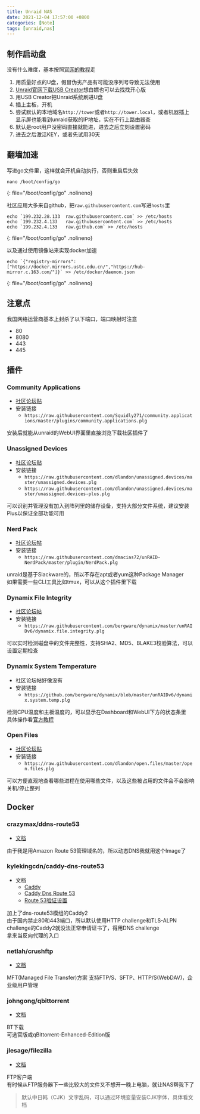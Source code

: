 ```yaml
---
title: Unraid NAS
date: 2021-12-04 17:57:00 +0800
categories: [Note]
tags: [unraid,nas]
---
```


## 制作启动盘

没有什么难度，基本按照[官网的教程](https://wiki.unraid.net/Articles/Getting_Started#Getting_Started)走

1. 用质量好点的U盘，假冒伪劣产品有可能没序列号导致无法使用
1. [Unraid官网下载USB Creator](https://unraid.net/download)想白嫖也可以去找找开心版
1. 用USB Creator把Unraid系统刷进U盘
1. 插上主板，开机
1. 尝试默认的本地域名`http://tower`或者`http://tower.local`，或者机器插上显示屏也能看到unraid获取的IP地址，实在不行上路由器查
1. 默认是root用户没密码直接就能进，进去之后立刻设置密码
1. 进去之后激活KEY，或者先试用30天

## 翻墙加速

写进go文件里，这样就会开机自动执行，否则重启后失效

```shell
nano /boot/config/go
```
{: file="/boot/config/go" .nolineno}

社区应用大多来自github，把`raw.githubusercontent.com`写进`hosts`里

```shell
echo `199.232.28.133  raw.githubusercontent.com` >> /etc/hosts
echo `199.232.4.133   raw.githubusercontent.com` >> /etc/hosts
echo `199.232.4.133   raw.github.com` >> /etc/hosts
```
{: file="/boot/config/go" .nolineno}

以及通过使用镜像站来实现docker加速

```shell
echo `{"registry-mirrors":["https://docker.mirrors.ustc.edu.cn/","https://hub-mirror.c.163.com/"]}` >> /etc/docker/daemon.json
```
{: file="/boot/config/go" .nolineno}

## 注意点

我国网络运营商基本上封杀了以下端口，端口映射时注意

- 80
- 8080
- 443
- 445

## 插件

### Community Applications

- [社区论坛贴](https://forums.unraid.net/topic/38582-plug-in-community-applications/)
- 安装链接
  - `https://raw.githubusercontent.com/Squidly271/community.applications/master/plugins/community.applications.plg`

安装后就能从unraid的WebUI界面里直接浏览下载社区插件了

### Unassigned Devices

- [社区论坛贴](https://forums.unraid.net/topic/92462-unassigned-devices-managing-disk-drives-and-remote-shares-outside-of-the-unraid-array/)
- 安装链接
  - `https://raw.githubusercontent.com/dlandon/unassigned.devices/master/unassigned.devices.plg`
  - `https://raw.githubusercontent.com/dlandon/unassigned.devices/master/unassigned.devices-plus.plg`

可以识别并管理没有加入到阵列里的储存设备，支持大部分文件系统，建议安装Plus以保证全部功能可用

### Nerd Pack

- [社区论坛帖](https://forums.unraid.net/topic/35866-unraid-6-nerdpack-cli-tools-iftop-iotop-screen-kbd-etc/)
- 安装链接
  - `https://raw.githubusercontent.com/dmacias72/unRAID-NerdPack/master/plugin/NerdPack.plg`

unraid是基于Slackware的，所以不存在apt或者yum这种Package Manager  
如果需要一些CLI工具比如tmux，可以从这个插件里下载

### Dynamix File Integrity

- [社区论坛帖](https://forums.unraid.net/topic/43290-dynamix-file-integrity-plugin/)
- 安装链接
  - `https://raw.githubusercontent.com/bergware/dynamix/master/unRAIDv6/dynamix.file.integrity.plg`

可以实时检测磁盘中的文件完整性，支持SHA2、MD5、BLAKE3校验算法，可以设置定期检查

### Dynamix System Temperature

- 社区论坛帖好像没有
- 安装链接
  - `https://github.com/bergware/dynamix/blob/master/unRAIDv6/dynamix.system.temp.plg`

检测CPU温度和主板温度的，可以显示在Dashboard和WebUI下方的状态条里  
具体操作看[官方教程](https://wiki.unraid.net/Setting_up_CPU_and_board_temperature_sensing)

### Open Files

- [社区论坛贴](https://forums.unraid.net/topic/41196-open-files-plugin-can-help-with-troubleshooting-why-server-wont-shut-down/)
- 安装链接
  - `https://raw.githubusercontent.com/dlandon/open.files/master/open.files.plg`

可以方便直观地查看哪些进程在使用哪些文件，以及这些被占用的文件会不会影响关机/停止整列

## Docker

### crazymax/ddns-route53

- [文档](https://crazymax.dev/ddns-route53/)

由于我是用Amazon Route 53管理域名的，所以动态DNS我就用这个Image了

### kylekingcdn/caddy-dns-route53

- 文档
  - [Caddy](https://hub.docker.com/_/caddy)
  - [Caddy Dns Route 53](https://github.com/caddy-dns/route53)
  - [Route 53验证设置](https://github.com/libdns/route53)

加上了dns-route53模组的Caddy2  
由于国内禁止80和443端口，所以默认使用HTTP challenge和TLS-ALPN challenge的Caddy2就没法正常申请证书了，得用DNS challenge  
拿来当反向代理的入口

### netlah/crushftp

- [文档](https://hub.docker.com/r/netlah/crushftp)

MFT(Managed File Transfer)方案  支持FTP/S、SFTP、HTTP/S(WebDAV)，企业级用户管理  

### johngong/qbittorrent

- [文档](https://hub.docker.com/r/johngong/qbittorrent)

BT下载  
可选官版或qBittorrent-Enhanced-Edition版

### jlesage/filezilla

- [文档](https://github.com/jlesage/docker-filezilla)

FTP客户端  
有时候从FTP服务器下一些比较大的文件又不想开一晚上电脑，就让NAS帮我下了
> 默认中日韩（CJK）文字乱码，可以通过环境变量安装CJK字体，具体看文档
